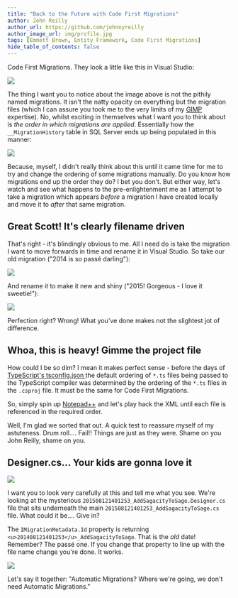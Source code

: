 ```yaml
---
title: "Back to the Future with Code First Migrations"
author: John Reilly
author_url: https://github.com/johnnyreilly
author_image_url: img/profile.jpg
tags: [Emmett Brown, Entity Framework, Code First Migrations]
hide_table_of_contents: false
---
```

Code First Migrations. They look a little like this in Visual Studio:

 ![](http://1.bp.blogspot.com/-yTYSEsaVrT4/VYQBQrYVOoI/AAAAAAAAA2E/lNeZUc59gKc/s400/Migrations.png)

The thing I want you to notice about the image above is not the pithily named migrations. It isn't the natty opacity on everything but the migration files (which I can assure you took me to the very limits of my [GIMP](<http://www.gimp.org/>) expertise). No, whilst exciting in themselves what I want you to think about is *the order in which migrations are applied*. Essentially how the `__MigrationHistory` table in SQL Server ends up being populated in this manner:

![](http://1.bp.blogspot.com/-YWHwxvSeBUg/VYQEBPQCkAI/AAAAAAAAA2U/zZfPoosjyvo/s640/MigrationHistory.png)

Because, myself, I didn't really think about this until it came time for me to try and change the ordering of some migrations manually. Do you know how migrations end up the order they do? I bet you don't. But either way, let's watch and see what happens to the pre-enlightenment me as I attempt to take a migration which appears *before* a migration I have created locally and move it to *after* that same migration.

## Great Scott! It's clearly filename driven

That's right - it's blindingly obvious to me. All I need do is take the migration I want to move forwards in time and rename it in Visual Studio. So take our old migration ("2014 is so passé darling"):

![](http://4.bp.blogspot.com/-bN_-9vlXed0/VYQG76jMOMI/AAAAAAAAA2c/kddjFvDeMv0/s400/Screenshot%2B2015-06-19%2B13.07.50.png)

And rename it to make it new and shiny ("2015! Gorgeous - I love it sweetie!"):

![](http://1.bp.blogspot.com/-9fmt1AGUiHI/VYQHY6Nvb7I/AAAAAAAAA2k/FpJYUAVr7E4/s400/Screenshot%2B2015-06-19%2B13.08.46.png)

Perfection right? Wrong! What you've done makes not the slightest jot of difference.

## Whoa, this is heavy! Gimme the project file

How could I be so dim? I mean it makes perfect sense - before the days of [TypeScript's tsconfig.json ](<http://blog.icanmakethiswork.io/2015/02/hey-tsconfigjson-where-have-you-been.html>) the default ordering of `*.ts` files being passed to the TypeScript compiler was determined by the ordering of the `*.ts` files in the `.csproj` file. It must be the same for Code First Migrations.

So, simply spin up [Notepad++](<https://notepad-plus-plus.org/>) and let's play hack the XML until each file is referenced in the required order.

Well, I'm glad we sorted that out. A quick test to reassure myself of my astuteness. Drum roll.... Fail!! Things are just as they were. Shame on you John Reilly, shame on you.

## Designer.cs... Your kids are gonna love it

![](http://3.bp.blogspot.com/-pPdPAw6Ov5A/VYQPKPBKwNI/AAAAAAAAA20/-lJvO9PPIek/s640/Screenshot%2B2015-06-19%2B13.35.40.png)

I want you to look very carefully at this and tell me what you see. We're looking at the mysterious `201508121401253_AddSagacityToSage.Designer.cs` file that sits underneath the main `201508121401253_AddSagacityToSage.cs` file. What could it be.... Give in?

The `IMigrationMetadata.Id` property is returning `<u>201408121401253</u>_AddSagacityToSage`. That is the *old* date! Remember? The passé one. If you change that property to line up with the file name change you're done. It works.

![](https://upload.wikimedia.org/wikipedia/en/9/97/Doc_Brown.JPG)

Let's say it together: "Automatic Migrations? Where we're going, we don't need Automatic Migrations."


